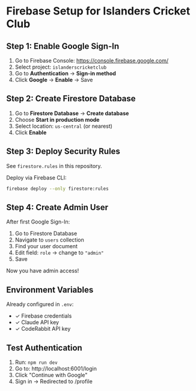 # Firebase Setup for Islanders Cricket Club

## Step 1: Enable Google Sign-In

1. Go to Firebase Console: https://console.firebase.google.com/
2. Select project: `islanderscricketclub`
3. Go to **Authentication** → **Sign-in method**
4. Click **Google** → **Enable** → Save

## Step 2: Create Firestore Database

1. Go to **Firestore Database** → **Create database**
2. Choose **Start in production mode**
3. Select location: `us-central` (or nearest)
4. Click **Enable**

## Step 3: Deploy Security Rules

See `firestore.rules` in this repository.

Deploy via Firebase CLI:
```bash
firebase deploy --only firestore:rules
```

## Step 4: Create Admin User

After first Google Sign-In:
1. Go to Firestore Database
2. Navigate to `users` collection
3. Find your user document
4. Edit field: `role` → change to `"admin"`
5. Save

Now you have admin access!

## Environment Variables

Already configured in `.env`:
- ✓ Firebase credentials
- ✓ Claude API key
- ✓ CodeRabbit API key

## Test Authentication

1. Run: `npm run dev`
2. Go to: http://localhost:6001/login
3. Click "Continue with Google"
4. Sign in → Redirected to /profile

